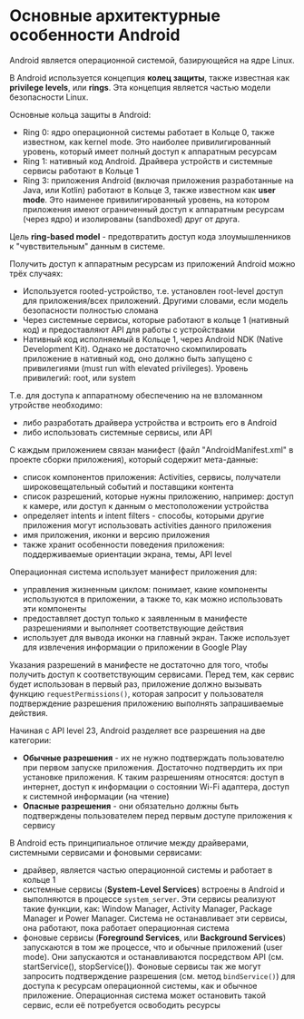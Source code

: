 # Основные архитектурные особенности Android

Android является операционной системой, базирующейся на ядре Linux.

В Android используется концепция **колец защиты**, также известная как **privilege levels**, или **rings**. Эта концепция является частью модели безопасности Linux.

Основные кольца защиты в Android:

- Ring 0: ядро операционной системы работает в Кольце 0, также известном, как kernel mode. Это наиболее привилигированный уровень, который имеет полный доступ к аппаратным ресурсам
- Ring 1: нативный код Android. Драйвера устройств и системные сервисы работают в Кольце 1
- Ring 3: приложения Android (включая приложения разработанные на Java, или Kotlin) работают в Кольце 3, также известном как **user mode**. Это наименее привилигированный уровень, на котором приложения имеют ограниченный доступ к аппаратным ресурсам (через ядро) и изолированы (sandboxed) друг от друга.

Цель **ring-based model** - предотвратить доступ кода злоумышленников к "чувствительным" данным в системе.

Получить доступ к аппаратным ресурсам из приложений Android можно трёх случаях:

- Используется rooted-устройство, т.е. установлен root-level доступ для приложения/всех приложений. Другими словами, если модель безопасности полностью сломана
- Через системные сервисы, которые работают в кольце 1 (нативный код) и предоставляют API для работы с устройствами
- Нативный код исполняемый в Кольце 1, через Android NDK (Native Development Kit). Однако не достаточно скомпилировать приложение в нативный код, оно должно быть запущено с привилегиями (must run with elevated privileges). Уровень привилегий: root, или system

Т.е. для доступа к аппаратному обеспечению на не взломанном утройстве необходимо:

- либо разработать драйвера устройства и встроить его в Android
- либо использовать системные сервисы, или API

С каждым приложением связан манифест (файл "AndroidManifest.xml" в проекте сборки приложения), который содержит мета-данные:

- список компонентов приложения: Activities, сервисы, получатели широковещательный событий и поставщики контента
- список разрешений, которые нужны приложению, например: доступ к камере, или доступ к данным о местоположении устройства
- определяет intents и intent filters - способы, которыми другие приложения могут использовать activities данного приложения
- имя приложения, иконки и версию приложения
- также хранит особенности поведения приложения: поддерживаемые ориентации экрана, темы, API level 

Операционная система использует манифест приложения для:

- управления жизненным циклом: понимает, какие компоненты используются в приложении, а также то, как можно использовать эти компоненты
- предоставляет доступ только к заявленным в манифесте разрешениями и выполняет соответствующие действия
- использует для вывода иконки на главный экран. Также использует для извлечения информации о приложении в Google Play

Указания разрешений в манифесте не достаточно для того, чтобы получить доступ к соответствующим сервисами. Перед тем, как сервис будет использован в первый раз, приложение должно вызывать функцию `requestPermissions()`, которая запросит у пользователя подтверждение разрешения приложению выполнять запрашиваемые действия.

Начиная с API level 23, Android разделяет все разрешения на две категории:

- **Обычные разрешения** - их не нужно подтверждать пользователю при первом запуске приложения. Достаточно подтвердить их при установке приложения. К таким разрешениям относятся: доступ в интернет, доступ к информации о состоянии Wi-Fi адаптера, доступ к системной информации (на чтение)
- **Опасные разрешения** - они обязательно должны быть подтверждены пользователем перед первым доступе приложения к сервису

В Android есть принципиальное отличие между драйверами, системными сервисами и фоновыми сервисами:

- драйвер, является частью операционной системы и работает в кольце 1
- системные сервисы (**System-Level Services**) встроены в Android и выполняются в процессе `system_server`. Эти сервисы реализуют такие функции, как: Window Manager, Activity Manager, Package Manager и Power Manager. Система не останавливает эти сервисы, она работают, пока работает операционная система
- фоновые сервисы (**Foreground Services**, или **Background Services**) запускаются в том же процессе, что и обычные приложений (user mode). Они запускаются и останавливаются посредством API (см. startService(), stopService()). Фоновые сервисы так же могут запросить подтверждение разрешения (см. метод `bindService()`) для доступа к ресурсам операционной системы, как и обычное приложение. Операционная система может остановить такой сервис, если её потребуется освободить ресурсы

